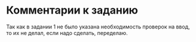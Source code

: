 # Комментарии к заданию

Так как в задании 1 не было указана необходимость проверок на ввод, то их не делал, если надо сделать, переделаю.
